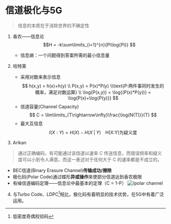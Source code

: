 # 信道极化与5G

> 信息的本质在于消除世界的不确定性

1. 香农——信息论
$$H = -k\sum\limits_{i=1}^{n}{Pi\log{Pi}}  $$
    - 信息熵：一个问题得到答案所需的最小信息量


2. 哈特莱
   - 采用对数来表示信息
  $$ h(x,y) = h(x)+h(y) \\
   P(x,y) = P(x)*P(y) 
   \\\text{P:两件事同时发生的概率，满足对数运算}
   \\ \log{P(x,y)} = \log{(P(x)*P(y))} = \log{P(x)+\log{P(y)}} $$
   - 信道容量(Channel Capacity)
  $$ C = \lim\limits_{T\rightarrow\infty}\frac{\log{N(T)}}{T} $$
   - 最大互信息
  $$ I(X:Y) = H(X)-H(X\;|\;Y)\;\;\;\; \text{H(X:Y)为疑义度} $$ 
3. Arikan
> 通过正确编码，有可能通过该信道以速率 C 传送信息，而错误频率和疑义度可以小到令人满意。而这一表述对于任何大于 C 的速率都是不成立的。

   - BEC信道(Binary Erasure Channel)**传输成功/擦除**
   - 极化码(Polar Code)通过蝶形**异或操作**来使部分信道达到香农极限
   - 有噪信道编码定理——信息论中最基本的定理（C = 1-P）
  ![/polar channel](https://img-blog.csdnimg.cn/img_convert/a4007881372988163c30c8b687b48540.png#pic_center)
4. 与Turbo Code、LDPC[^1]相比，极化码有着明显的技术优势，在5G中有着广泛运用。
   
[^1]:低密度奇偶校验码